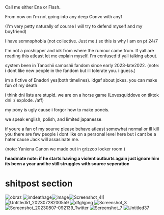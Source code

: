 Call me either Ena or Flash. 

From now on I'm not going into any deep Convo with any1 

(I'm very petty naturally of course I will try to defend myself and my boyfriend) 

I have somnophobia (not collective. Just me.) so this is why I am on pt 24/7 


I'm not a proshipper and idk from where the rumour came from. If yall are reading this atleast let me explain myself. I'm confused tf yall talking about. 


system been in Tanoshii samoshii fandom since early 2023-late2022. (note: i dont like new people in the fandom  but ill tolerate you. i guess.)

im a fictive of Enadori yes(both timelines). idgaf about jokes. you can make fun of my death 

i think dni lists are stupid. we are on a horse game (Lovesquiddove on tiktok dni :/ explode. /aff)


my pony is ugly cause i forgor how to make poneis.

we speak english, polish, and limited japanesse. 

if youre a fan of my sourve please behave atleast somewhat normal or ill kill you there are few people i dont like on a personal level here but i cant be a hater cause Jack will  assasinate me.

(note: Yaniena Canon we made out in grizzco locker room.)


**headmate note: if he starts having a violent outburts again just ignore him its been a year and he still struggles with source seperation**

# shitpost section

![obraz](https://github.com/user-attachments/assets/801c28f8-355a-434c-88a6-920b4805e9aa)
![imdeathage](https://github.com/user-attachments/assets/940c4f0b-6108-49ff-a374-5836e95924bd)![image](https://github.com/user-attachments/assets/2df45f24-dfd5-49da-8b3e-d3d3049f4a33)![Screenshot_4](https://github.com/user-attachments/assets/e7012c8d-1d76-4410-a685-21da1f315338)![![Untitled51_20230728200559](https://github.com/user-attachments/assets/9cb01f7d-423a-4b4b-8b15-74aa312605e8)
![dfghjpng](https://github.com/user-attachments/assets/83e4a1e1-4236-418c-9186-85b8700d0482)
![Screenshot_3](https://github.com/user-attachments/assets/ed0338d5-2b5e-463b-b525-0d823bd8099b)
![Screenshot_20230807-092139_Twitter](https://github.com/user-attachments/assets/bc50bbd8-faf9-4680-a356-34f352ffc701)
![Screenshot_7](https://github.com/user-attachments/assets/1b4e8713-4a73-4b72-abc9-7636dce1bef6)
![Untitled37](https://github.com/user-attachments/assets/5000e15d-f470-4e48-aff6-91eab177578e)


